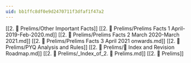 ```yaml
---
uid: bb1ffc8df0e9d2470711f3dfaf1f47a2
---
```


[[2. 📔 Prelims/Other Important Facts]]
[[2. 📔 Prelims/Prelims Facts 1 April-2019-Feb-2020.md]]
[[2. 📔 Prelims/Prelims Facts 2 March 2020-March 2021.md]]
[[2. 📔 Prelims/Prelims Facts 3 April 2021 onwards.md]]
[[2. 📔 Prelims/PYQ  Analysis and Rules]]
[[2. 📔 Prelims/📑 Index and Revision Roadmap.md]]
[[2. 📔 Prelims/_Index_of_2. 📔 Prelims.md]]
[[2. 📔 Prelims]]
